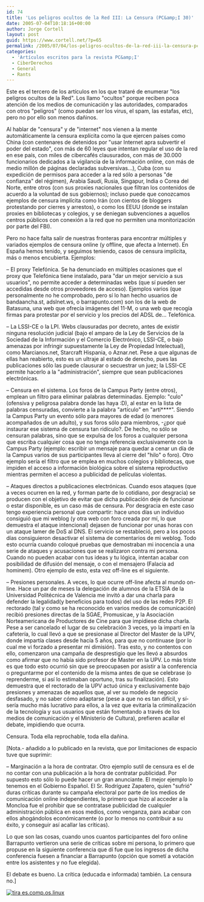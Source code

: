 ```yaml
---
id: 74
title: 'Los peligros ocultos de la Red III: La Censura (PC&amp;I 30)'
date: 2005-07-04T10:18:16+00:00
author: Jorge Cortell
layout: post
guid: https://www.cortell.net/?p=65
permalink: /2005/07/04/los-peligros-ocultos-de-la-red-iii-la-censura-pci-30/
categories:
  - 'Artí­culos escritos para la revista PC&amp;I'
  - CiberDerechos
  - General
  - Rants
---
```

Este es el tercero de los artí­culos en los que trataré de enumerar "los peligros ocultos de la Red". Los llamo "ocultos" porque reciben poca atención de los medios de comunicación y las autoridades, comparados con otros "peligros" (como puedan ser los virus, el spam, las estafas, etc), pero no por ello son menos dañinos.

Al hablar de "censura" y de "internet" nos vienen a la mente automáticamente la censura explí­cita como la que ejercen paí­ses como China (con centenares de detenidos por "usar Internet apra subvertir el poder del estado", con más de 60 leyes que intentan regular el uso de la red en ese paí­s, con miles de cibercafés clausurados, con más de 30.000 funcionarios dedicados a la vigilancia de la información online, con más de medio millón de páginas declaradas subversivas...), Cuba (con su expedición de permisos para acceder a la red sólo a personas "de confianza" del régimen), Arabia Saudí­, Rusia, Singapur, India o Corea del Norte, entre otros (con sus proxies nacionales que filtran los contenidos de acuerdo a la voluntad de sus gobiernos); incluso puede que conozcamos ejemplos de censura implí­cita como Irán (con cientos de bloggers protestando por cierres y arrestos), o como los EEUU (donde se instalan proxies en bibliotecas y colegios, y se deniegan subvenciones a aquellos centros públicos con conexión a la red que no permiten una monitorización por parte del FBI).

Pero no hace falta salir de nuestras fronteras para encontrar múltiples y variados ejemplos de censura online (y offline, que afecta a Internet). En España hemos tenido, y seguimos teniendo, casos de censura implí­cita, más o menos encubierta. Ejemplos:

– El proxy Telefónica. Se ha denunciado en múltiples ocasiones que el proxy que Telefónica tiene instalado, para "dar un mejor servicio a sus usuarios", no permite acceder a determinadas webs (que sí­ pueden ser accedidas desde otros proveedores de acceso). Ejemplos varios (que personalmente no he comprobado, pero sí­ lo han hecho usuarios de bandaancha.st, adslnet.ws, o barrapunto.com) son los de la web de Batasuna, una web que ofrecí­a imágenes del 11-M, o una web que recogí­a firmas para protestar por el servicio y los precios del ADSL de... Telefónica.

– La LSSI-CE o la LPI. Webs clausuradas por decreto, antes de existir ninguna resolución judicial (bajo el amparo de la Ley de Servicios de la Sociedad de la Información y el Comercio Electrónico, LSSI-CE, o bajo amenazas por infringir supuestamente la Ley de Propiedad Intelectual), como Marcianos.net, Starcraft Hispania, o Aznar.net. Pese a que algunas de ellas han reabierto, esto es un ultraje al estado de derecho, pues las publicaciones sólo las puede clausurar o secuestrar un juez; la LSSI-CE permite hacerlo a la "administración", siempre que sean publicaciones electrónicas.

– Censura en el sistema. Los foros de la Campus Party (entre otros), emplean un filtro para eliminar palabras determinadas. Ejemplo: "culo" (ofensiva y peligrosa palabra donde las haya :D), al estar en la lista de palabras censuradas, convierte a la palabra "artí­culo" en "artí­\****". Siendo la Campus Party un evento sólo para mayores de edad (o menores acompañados de un adulto), y sus foros sólo para miembros, -¿por qué instaurar ese sistema de censura tan ridí­culo?. De hecho, no sólo se censuran palabras, sino que se expulsa de los foros a cualquier persona que escriba cualquier cosa que no tenga referencia exclusivamente con la Campus Party (ejemplo: escribir un mensaje para quedar a cenar un dí­a de la Campus varios de sus participantes lleva al cierre del "hilo" o foro). Otro ejemplo serí­a el filtro que se emplea en muchos colegios y bibliotecas, que impiden el acceso a información biológica sobre el sistema reproductivo mientras permiten el acceso a publicidad de pelí­culas violentas.

– Ataques directos a publicaciones electrónicas. Cuando esos ataques (que a veces ocurren en la red, y forman parte de lo cotidiano, por desgracia) se producen con el objetivo de evitar que dicha publicación deje de funcionar o estar disponible, es un caso más de censura. Por desgracia en este caso tengo experiencia personal que compartir: hace unos dí­as un indiví­duo consiguió que mi weblog (y otra web con foro creada por mí­, lo que demuestra el ataque intencional) dejasen de funcionar por unas horas con un ataque lamer de DoS al DNS. El servicio se restableció, pero a los pocos dí­as consiguieron desactivar el sistema de comentarios de mi weblog. Todo esto ocurrí­a cuando coloqué pruebas que demostraban mi inocencia a una serie de ataques y acusaciones que se realizaron contra mi persona. Cuando no pueden acabar con tus ideas y tu lógica, intentan acabar con posibilidad de difusión del mensaje, o con el mensajero (Falacia ad hominem). Otro ejemplo de esto, esta vez off-line es el siguiente.

– Presiones personales. A veces, lo que ocurre off-line afecta al mundo on-line. Hace un par de meses la delegación de alumnos de la ETSIA de la Universidad Politécnica de Valencia me invitó a dar una charla para defender la legalidad(y beneficios para todos) del uso de las redes P2P. El rectorado (tal y como se ha reconocido en varios medios de comunicación) recibió presiones directas de la SGAE, Promusicae, y la Asociación Norteamericana de Productores de Cine para que impidiese dicha charla. Pese a ser cancelado el lugar de su celebración 3 veces, yo la impartí­ en la cafeterí­a, lo cual llevó a que se presionase al Director del Master de la UPV, donde impartí­a clases desde hací­a 5 años, para que no continuase (por lo cual me vi forzado a presentar mi dimisión). Tras esto, y no contentos con ello, comenzaron una campaña de desprestigio que les llevó a absurdos como afirmar que no habí­a sido profesor de Master en la UPV. Lo más triste es que todo esto ocurrió sin que se preocupasen por asistir a la conferencia o preguntarme por el contenido de la misma antes de que se celebrase (o reprenderme, si así­ lo estimaban oportuno, tras su finalización). Esto demuestra que el rectorado de la UPV actuó única y exclusivamente bajo presiones y amenazas de aquellos que, al ver su modelo de negocio desfasado, y no saber cómo adaptarse (pese a que no es tan difí­cil, y sí­ serí­a mucho más lucrativo para ellos, a la vez que evitarí­a la criminalización de la tecnologí­a y sus usuarios que están fomentando a través de los medios de comunicación y el Ministerio de Cultura), prefieren acallar el debate, impidiendo que ocurra.

Censura. Toda ella reprochable, toda ella dañina.

[Nota.- añadido a lo publicado en la revista, que por limitaciones de espacio tuve que suprimir:

– Marginación a la hora de contratar. Otro ejemplo sutil de censura es el de no contar con una publicación a la hora de contratar publicidad. Por supuesto esto sólo lo puede hacer un gran anunciante. El mejor ejemplo lo tenemos en el Gobierno Español. El Sr. Rodrí­guez Zapatero, quien "sufrió" duras crí­ticas durante su campaña electoral por parte de los medios de comunicación online independientes, lo primero que hizo al acceder a la Moncloa fue el prohibir que se contratase publicidad de cualquier administración pública en esos medios, como venganza, para acabar con ellos ahogándolos económicamente (o por lo menos no contribuir a su éxito, y conseguir así­ acallar las crí­ticas).

Lo que son las cosas, cuando unos cuantos participantes del foro online Barrapunto vertieron una serie de crí­ticas sobre mi persona, lo primero que propuse en la siguiente conferencia que dí­ fue que los ingresos de dicha conferencia fuesen a financiar a Barrapunto (opción que sometí­ a votación entre los asistentes y no fue elegida).

El debate es bueno. La crí­tica (educada e informada) también. La censura no.]

[<img src="https://tira.escomposlinux.org/ecol-213.png" alt="tira es.comp.os.linux" border="0" />](https://tira.escomposlinux.org/ecol-213.png)